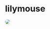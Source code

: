 # lilymouse
<style>
  img {
    border-radius: 50%;
    -webkit-transition: -webkit-transform .8s ease-in-out;
            transition:         transform .8s ease-in-out;
  }
  img:hover {
    -webkit-transform: rotate(360deg);
            transform: rotate(360deg);
  }
</style>
<img src="https://commons.wikimedia.org/wiki/File:LiliumBulbiferumCroceumBologna.jpg" >
